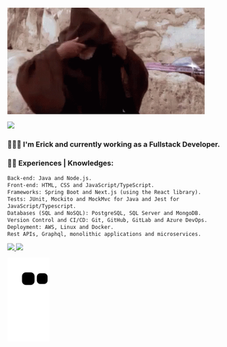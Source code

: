 ![](/obiwan-hellothere.gif)

<a href="https://www.linkedin.com/in/erick-batista-prado" target="_blank"><img src="https://img.shields.io/badge/-LinkedIn-%230077B5?style=for-the-badge&logo=linkedin&logoColor=white"></a>

### 🧔🏻‍♂️ I'm Erick and currently working as a Fullstack Developer.

### 👨‍💻 Experiences | Knowledges:
```
Back-end: Java and Node.js.
Front-end: HTML, CSS and JavaScript/TypeScript.
Frameworks: Spring Boot and Next.js (using the React library).
Tests: JUnit, Mockito and MockMvc for Java and Jest for JavaScript/Typescript.
Databases (SQL and NoSQL): PostgreSQL, SQL Server and MongoDB.
Version Control and CI/CD: Git, GitHub, GitLab and Azure DevOps.
Deployment: AWS, Linux and Docker.
Rest APIs, Graphql, monolithic applications and microservices.
```
<a href="https://github.com/batistaerick">
  <img height="150" src="https://github-readme-stats-sigma-five.vercel.app/api?username=batistaerick&show_icons=true&theme=dracula&include_all_commits=true&count_private=true"/>
  <img height="150em" src="https://github-readme-stats-sigma-five.vercel.app/api/top-langs/?username=batistaerick&layout=compact&langs_count=7&theme=dracula"/>
</a>

![](https://github.com/batistaerick/batistaerick/blob/output/github-contribution-grid-snake.svg)
